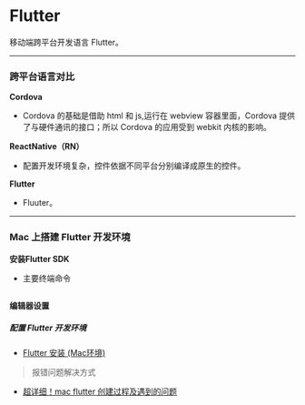 # Flutter
移动端跨平台开发语言 Flutter。

---
### 跨平台语言对比

**Cordova**

* Cordova 的基础是借助 html 和 js,运行在 webview 容器里面，Cordova 提供了与硬件通讯的接口；所以 Cordova 的应用受到 webkit 内核的影响。


**ReactNative（RN）**

* 配置开发环境复杂，控件依据不同平台分别编译成原生的控件。

**Flutter**

* Fluuter。


---
### Mac 上搭建 Flutter 开发环境

**安装Flutter SDK**

* 主要终端命令

```

```

**编辑器设置**

##### 配置 Flutter 开发环境

* [Flutter 安装 (Mac环境)](https://blog.csdn.net/wangjunling888/article/details/80768285)

> 报错问题解决方式
* [超详细！mac flutter 创建过程及遇到的问题](https://www.jianshu.com/p/603649a02956)
